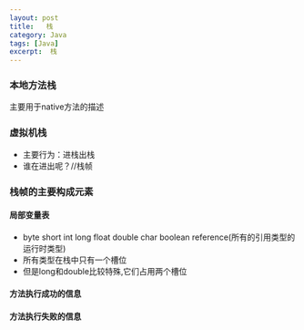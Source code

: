 ```yaml
---
layout: post
title:   栈
category: Java
tags: [Java]
excerpt:  栈
---
```


### 本地方法栈 ###

主要用于native方法的描述

### 虚拟机栈 ###

- 主要行为：进栈出栈
- 谁在进出呢？//栈帧


### 栈帧的主要构成元素 ###

#### 局部变量表 ####

- byte short int long float double char boolean reference(所有的引用类型的运行时类型)
- 所有类型在栈中只有一个槽位
- 但是long和double比较特殊,它们占用两个槽位

#### 方法执行成功的信息 ####
#### 方法执行失败的信息 ####